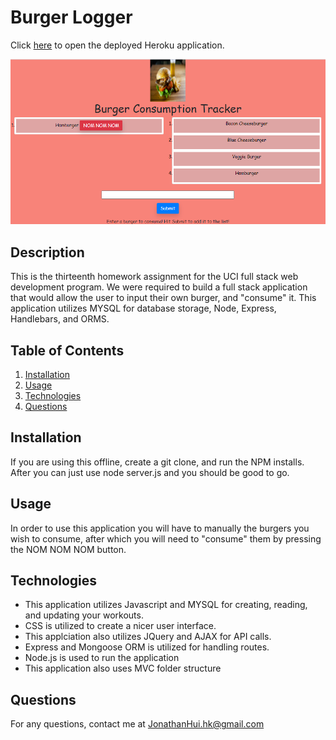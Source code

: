 # Burger Logger
Click [here]() to open the deployed Heroku application.

![ScreenShot](\public\assets\img\demo.png)

## Description 
This is the thirteenth homework assignment for the UCI full stack web development program. We were required to build a full stack application that would allow the user to input their own burger, and "consume" it. This application utilizes MYSQL for database storage, Node, Express, Handlebars, and ORMS.

## Table of Contents
1. [Installation](#Installation) 
2. [Usage](#Usage)
3. [Technologies](#Technologies)
4. [Questions](#Questions)

## Installation
If you are using this offline, create a git clone, and run the NPM installs. After you can just use node server.js and you should be good to go.

## Usage
In order to use this application you will have to manually the burgers you wish to consume, after which you will need to "consume" them by pressing the NOM NOM NOM button.

## Technologies
- This application utilizes Javascript and MYSQL for creating, reading, and updating your workouts.
- CSS is utilized to create a nicer user interface. 
- This applciation also utilizes JQuery and AJAX for API calls.
- Express and Mongoose ORM is utilized for handling routes.
- Node.js is used to run the application
- This application also uses MVC folder structure


## Questions

For any questions, contact me at JonathanHui.hk@gmail.com